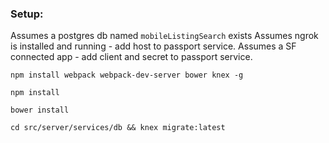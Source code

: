### Setup:

Assumes a postgres db named `mobileListingSearch` exists
Assumes ngrok is installed and running - add host to passport service.
Assumes a SF connected app - add client and secret to passport service.


`npm install webpack webpack-dev-server bower knex -g`

`npm install`

`bower install`

`cd src/server/services/db && knex migrate:latest`
